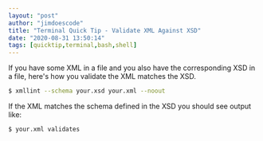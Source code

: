 ```yaml
---
layout: "post"
author: "jimdoescode"
title: "Terminal Quick Tip - Validate XML Against XSD"
date: "2020-08-31 13:50:14"
tags: [quicktip,terminal,bash,shell]
---
```


If you have some XML in a file and you also have the corresponding XSD in a file, here's how you validate the XML matches the XSD.

```sh
$ xmllint --schema your.xsd your.xml --noout
```

If the XML matches the schema defined in the XSD you should see output like:

```sh
$ your.xml validates
```

